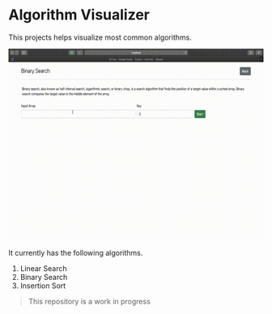 # Algorithm Visualizer

This projects helps visualize most common algorithms.

![](demo/binary-search.gif)

It currently has the following algorithms.

1. Linear Search
2. Binary Search
3. Insertion Sort

> This repository is a work in progress
